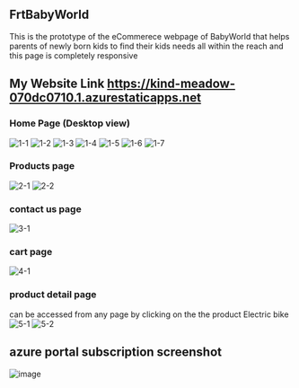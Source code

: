 ## FrtBabyWorld
This is the prototype of the eCommerece webpage of BabyWorld that helps parents of newly born kids to find their kids needs all within the reach
and this page is completely responsive 

## My Website Link https://kind-meadow-070dc0710.1.azurestaticapps.net

### Home Page (Desktop view) 
![1-1](https://user-images.githubusercontent.com/64942691/175828597-d2913c24-7df7-4dd0-bdd0-71ee7e6acf45.PNG)
![1-2](https://user-images.githubusercontent.com/64942691/175828606-896d9e18-9346-417b-ab09-5857e8a4e4ae.PNG)
![1-3](https://user-images.githubusercontent.com/64942691/175828610-77654a91-b451-4aa0-bc20-5c245b68e275.PNG)
![1-4](https://user-images.githubusercontent.com/64942691/175828614-337ea495-2b58-4982-af24-6aa21f6e64f0.PNG)
![1-5](https://user-images.githubusercontent.com/64942691/175828620-00f02e11-0583-4240-a1cf-786fde80b376.PNG)
![1-6](https://user-images.githubusercontent.com/64942691/175828626-69870551-df68-4b72-881e-3b288befad2b.PNG)
![1-7](https://user-images.githubusercontent.com/64942691/175828629-f8480222-20e4-4e10-88ea-fb4dde7c91f3.PNG)


### Products page
![2-1](https://user-images.githubusercontent.com/64942691/175828679-f96ee3f0-d694-43f4-ac8c-1346351e7dce.PNG)
![2-2](https://user-images.githubusercontent.com/64942691/175828685-061cdae9-87fb-4d92-85e4-e33925bbbd79.PNG)


### contact us page
![3-1](https://user-images.githubusercontent.com/64942691/175828686-103d648b-fd72-44dd-bd49-4d978049e22c.PNG)


### cart page
![4-1](https://user-images.githubusercontent.com/64942691/175828693-5f728098-88d5-43df-9dc1-2304b15602ea.PNG)


### product detail page
can be accessed from any page by clicking on the the product Electric bike
![5-1](https://user-images.githubusercontent.com/64942691/175828742-f5c6ac4b-c477-41a6-b246-614c5f006dd0.PNG)
![5-2](https://user-images.githubusercontent.com/64942691/175828747-b1e29aa1-04d9-4ac5-8121-f1b2e3addb5b.PNG)


## azure portal subscription screenshot
![image](https://user-images.githubusercontent.com/64942691/175787251-5696ff0b-b9b8-4c0b-b647-d76e652a2c80.png)
